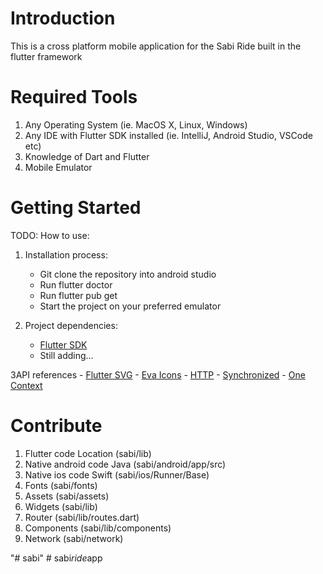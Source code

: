 # Introduction
This is a cross platform mobile application for the Sabi Ride built in the flutter framework

# Required Tools
1. Any Operating System (ie. MacOS X, Linux, Windows)
2. Any IDE with Flutter SDK installed (ie. IntelliJ, Android Studio, VSCode etc)
3. Knowledge of Dart and Flutter
4. Mobile Emulator

# Getting Started
TODO: How to use:
1.	Installation process:
      - Git clone the repository into android studio
      - Run flutter doctor
      - Run flutter pub get
      - Start the project on your preferred emulator

2.	Project dependencies:
      - [Flutter SDK](https://flutter.dev/docs)
      - Still adding...

3API references
      - [Flutter SVG](https://pub.dev/packages/flutter_svg)
      - [Eva Icons](https://pub.dev/packages/eva_icons_flutter)
      - [HTTP](https://pub.dev/packages/http)
      - [Synchronized](https://pub.dev/packages/synchronized)
      - [One Context](https://pub.dev/packages/one_context)

# Contribute
1. Flutter code Location  (sabi/lib)
2. Native android code Java (sabi/android/app/src)
3. Native ios code Swift (sabi/ios/Runner/Base)
4. Fonts (sabi/fonts)
5. Assets (sabi/assets)
6. Widgets (sabi/lib)
7. Router (sabi/lib/routes.dart)
7. Components (sabi/lib/components)
7. Network (sabi/network)

"# sabi"
#   s a b i _ r i d e _ a p p  
 